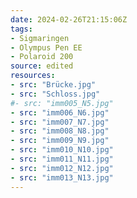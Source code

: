 ```yaml
---
date: 2024-02-26T21:15:06Z
tags:
- Sigmaringen
- Olympus Pen EE
- Polaroid 200
source: edited
resources:
- src: "Brücke.jpg"
- src: "Schloss.jpg"
#- src: "imm005_N5.jpg"
- src: "imm006_N6.jpg"
- src: "imm007_N7.jpg"
- src: "imm008_N8.jpg"
- src: "imm009_N9.jpg"
- src: "imm010_N10.jpg"
- src: "imm011_N11.jpg"
- src: "imm012_N12.jpg"
- src: "imm013_N13.jpg"
---
```

